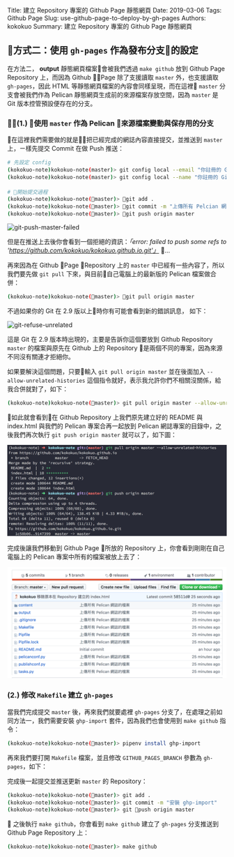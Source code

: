 Title: 建立 Repository 專案的 Github Page 靜態網頁
Date: 2019-03-06
Tags: Github Page
Slug: use-github-page-to-deploy-by-gh-pages
Authors: kokokuo
Summary: 建立 Repository 專案的 Github Page 靜態網頁



## 方式二：使用 `gh-pages` 作為發布分支的設定
在方法二，  **output** 靜態網頁檔案會被我們透過 `make github` 放到 Github Page Repository 上，而因為 Github Page 除了支援讀取 `master` 外，也支援讀取 `gh-pages`，因此 HTML 等靜態網頁檔案的內容會同樣呈現，而在這裡 `master` 分支會被我們作為 Pelican 靜態網頁生成前的來源檔案存放空間，因為 `master` 是 Git 版本控管預設便存在的分支。

### (1.) 使用 `master` 作為 Pelican 來源檔案變動與保存用的分支
在這裡我們需要做的就是把已經完成的網誌內容直接提交，並推送到 `master` 上，ㄧ樣先提交 Commit 在做 Push 推送：

```bash
# 先設定 config
(kokokuo-note)kokokuo-note(master)> git config local --email "你註冊的 Github 信箱"
(kokokuo-note)kokokuo-note(master)> git config local --name "你註冊的 Github 用戶名稱 Username"

# 開始提交過程
(kokokuo-note)kokokuo-note(master)> git add . 
(kokokuo-note)kokokuo-note(master)> git commit -m "上傳所有 Pelcian 網誌的檔案"
(kokokuo-note)kokokuo-note(master)> git push origin master
```

![git-push-master-failed](../images/20190205-deploy-pelican-static-website-to-github-page/git-push-master-failed.png)

但是在推送上去後你會看到一個拒絕的資訊：*「error: failed to push some refs to 'https://github.com/kokokuo/kokokuo.github.io.git'」* ...

再來因為在 Github Page Repository 上的 `master` 中已經有一些內容了，所以我們要先做 `git pull` 下來，與目前自己電腦上的最新版的 Pelican 檔案做合併：

```bash
(kokokuo-note)kokokuo-note(master)> git pull origin master
```

不過如果你的 Git 在 2.9 版以上時你有可能會看到新的錯誤訊息， 如下：

![git-refuse-unrelated](../images/20190205-deploy-pelican-static-website-to-github-page/git-refuse-unrelated.png)

這是 Git 在 2.9 版本時出現的，主要是告訴你這個要放到 Github Repository `master` 的檔案與原先在 Github 上的 Repository 是兩個不同的專案，因為來源不同沒有關連才拒絕你。

如果要解決這個問題，只要輸入 `git pull origin master` 並在後面加入 `--allow-unrelated-histories` 這個指令就好，表示我允許你們不相關沒關係，給我合併就對了，如下：

```bash
(kokokuo-note)kokokuo-note(master)> git pull origin master --allow-unrelated-histories
```

如此就會看到在 Github Repository 上我們原先建立好的 README 與 index.html 與我們的 Pelican 專案合再一起放到 Pelican 網誌專案的目錄中，之後我們再次執行 `git push origin master` 就可以了，如下圖：

![pull-remote-file-and-push-again](../images/20190205-deploy-pelican-static-website-to-github-page/pull-remote-file-and-push-again.png)

完成後讓我們移動到 Github Page 所放的 Repository 上，你會看到剛剛在自己電腦上的 Pelican 專案中所有的檔案被放上去了：

![github-push-pelican-files](../images/20190205-deploy-pelican-static-website-to-github-page/github-push-pelican-files.png)

### (2.) 修改 `Makefile` 建立 `gh-pages`
當我們完成提交 `master` 後，再來我們就要處裡 `gh-pages` 分支了，在處理之前如同方法一，我們需要安裝 `ghp-import` 套件，因為我們也會使用到 `make github` 指令：

```bash
(kokokuo-note)kokokuo-note(master)> pipenv install ghp-import
```
再來我們要打開 `Makefile`  檔案，並且修改 `GITHUB_PAGES_BRANCH` 參數為 `gh-pages`，如下：


完成後一起提交並推送更新 `master` 的 Repository：

```bash
(kokokuo-note)kokokuo-note(master)> git add . 
(kokokuo-note)kokokuo-note(master)> git commit -m "安裝 ghp-import"
(kokokuo-note)kokokuo-note(master)> git push origin master
```

之後執行 `make github`，你會看到 `make github` 建立了 `gh-pages` 分支推送到 Github Page Repository 上：

```bash
(kokokuo-note)kokokuo-note(master)> make github
```
